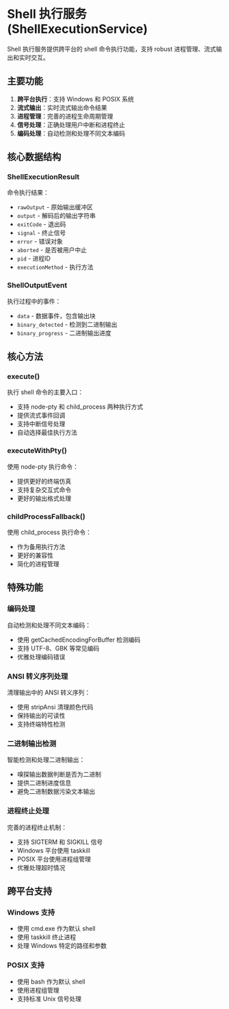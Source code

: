 # Shell 执行服务 (ShellExecutionService)

Shell 执行服务提供跨平台的 shell 命令执行功能，支持 robust 进程管理、流式输出和实时交互。

## 主要功能

1. **跨平台执行**：支持 Windows 和 POSIX 系统
2. **流式输出**：实时流式输出命令结果
3. **进程管理**：完善的进程生命周期管理
4. **信号处理**：正确处理用户中断和进程终止
5. **编码处理**：自动检测和处理不同文本编码

## 核心数据结构

### ShellExecutionResult
命令执行结果：
- `rawOutput` - 原始输出缓冲区
- `output` - 解码后的输出字符串
- `exitCode` - 退出码
- `signal` - 终止信号
- `error` - 错误对象
- `aborted` - 是否被用户中止
- `pid` - 进程ID
- `executionMethod` - 执行方法

### ShellOutputEvent
执行过程中的事件：
- `data` - 数据事件，包含输出块
- `binary_detected` - 检测到二进制输出
- `binary_progress` - 二进制输出进度

## 核心方法

### execute()
执行 shell 命令的主要入口：
- 支持 node-pty 和 child_process 两种执行方式
- 提供流式事件回调
- 支持中断信号处理
- 自动选择最佳执行方法

### executeWithPty()
使用 node-pty 执行命令：
- 提供更好的终端仿真
- 支持复杂交互式命令
- 更好的输出格式处理

### childProcessFallback()
使用 child_process 执行命令：
- 作为备用执行方法
- 更好的兼容性
- 简化的进程管理

## 特殊功能

### 编码处理
自动检测和处理不同文本编码：
- 使用 getCachedEncodingForBuffer 检测编码
- 支持 UTF-8、GBK 等常见编码
- 优雅处理编码错误

### ANSI 转义序列处理
清理输出中的 ANSI 转义序列：
- 使用 stripAnsi 清理颜色代码
- 保持输出的可读性
- 支持终端特性检测

### 二进制输出检测
智能检测和处理二进制输出：
- 嗅探输出数据判断是否为二进制
- 提供二进制进度信息
- 避免二进制数据污染文本输出

### 进程终止处理
完善的进程终止机制：
- 支持 SIGTERM 和 SIGKILL 信号
- Windows 平台使用 taskkill
- POSIX 平台使用进程组管理
- 优雅处理超时情况

## 跨平台支持

### Windows 支持
- 使用 cmd.exe 作为默认 shell
- 使用 taskkill 终止进程
- 处理 Windows 特定的路径和参数

### POSIX 支持
- 使用 bash 作为默认 shell
- 使用进程组管理
- 支持标准 Unix 信号处理